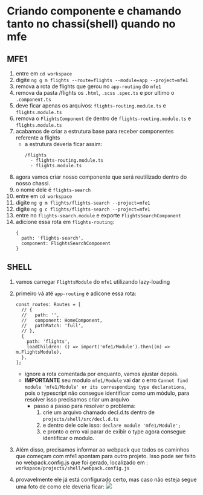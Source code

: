 # Criando componente e chamando tanto no chassi(shell) quando no mfe

## MFE1

1.  entre em `cd workspace`
2.  digite `ng g m flights --route=flights --module=app --project=mfe1`
3.  remova a rota de flights que gerou no `app-routing` do `mfe1`
4.  remova da pasta /flights os `.html`, `.scss` `.spec.ts` e por ultimo o `.component.ts`
5.  deve ficar apenas os arquivos: `flights-routing.module.ts` e `flights.module.ts`
6.  remova o `FlightsComponent` de dentro de `flights-routing.module.ts` e `flights.module.ts`
7.  acabamos de criar a estrutura base para receber componentes referente a flights
    - a estrutura deveria ficar assim:
      ```
      /flights
        - flights-routing.module.ts
        - flights.module.ts
      ```
8.  agora vamos criar nosso componente que será reutilizado dentro do nosso chassi.
9.  o nome dele é `flights-search`
10. entre em `cd workspace`
11. digite `ng g m flights/flights-search --project=mfe1`
12. digite `ng g c flights/flights-search --project=mfe1`
13. entre no `flights-search.module` e exporte `FlightsSearchComponent`
14. adicione essa rota em `flights-routing`:
    ```
    {
      path: 'flights-search',
      component: FlightsSearchComponent
    }
    ```

## SHELL

1. vamos carregar `FlightsModule` do `mfe1` utilizando lazy-loading
2. primeiro vá até `app-routing` e adicone essa rota:

   ```
   const routes: Routes = [
     // {
     //   path: '',
     //   component: HomeComponent,
     //   pathMatch: 'full',
     // },
     {
       path: 'flights',
       loadChildren: () => import('mfe1/Module').then((m) => m.FlightsModule),
     },
   ];
   ```

   - ignore a rota comentada por enquanto, vamos ajustar depois.
   - **IMPORTANTE** seu modulo `mfe1/Module` vai dar o erro `Cannot find module 'mfe1/Module' or its corresponding type declarations`, pois o typescript não consegue identificar como um módulo, para resolver isso precisamos criar um arquivo
     - passo a passo para resolver o problema:
       1. crie um arquivo chamado decl.d.ts dentro de `projects/shell/src/decl.d.ts`
       2. e dentro dele cole isso: `declare module 'mfe1/Module';`
       3. e pronto o erro vai parar de exibir o type agora consegue identificar o modulo.

3. Além disso, precisamos informar ao webpack que todos os caminhos que começam com mfe1 apontam para outro projeto. Isso pode ser feito no webpack.config.js que foi gerado, localizado em : `workspace/projects/shell/webpack.config.js`
4. provavelmente ele já está configurado certo, mas caso não esteja segue uma foto de como ele deveria ficar:
   ![](./imagens/webpack-config-js.png)
